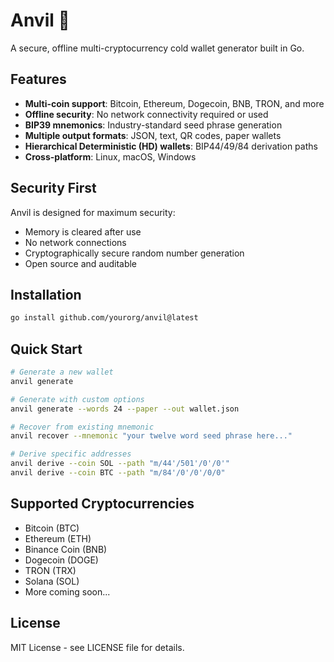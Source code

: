 # Anvil 🔨

A secure, offline multi-cryptocurrency cold wallet generator built in Go.

## Features

- **Multi-coin support**: Bitcoin, Ethereum, Dogecoin, BNB, TRON, and more
- **Offline security**: No network connectivity required or used
- **BIP39 mnemonics**: Industry-standard seed phrase generation
- **Multiple output formats**: JSON, text, QR codes, paper wallets
- **Hierarchical Deterministic (HD) wallets**: BIP44/49/84 derivation paths
- **Cross-platform**: Linux, macOS, Windows

## Security First

Anvil is designed for maximum security:
- Memory is cleared after use
- No network connections
- Cryptographically secure random number generation
- Open source and auditable

## Installation

```bash
go install github.com/yourorg/anvil@latest
```

## Quick Start

```bash
# Generate a new wallet
anvil generate

# Generate with custom options
anvil generate --words 24 --paper --out wallet.json

# Recover from existing mnemonic
anvil recover --mnemonic "your twelve word seed phrase here..."

# Derive specific addresses
anvil derive --coin SOL --path "m/44'/501'/0'/0'"
anvil derive --coin BTC --path "m/84'/0'/0'/0/0"
```

## Supported Cryptocurrencies

- Bitcoin (BTC)
- Ethereum (ETH) 
- Binance Coin (BNB)
- Dogecoin (DOGE)
- TRON (TRX)
- Solana (SOL)
- More coming soon...

## License

MIT License - see LICENSE file for details.
